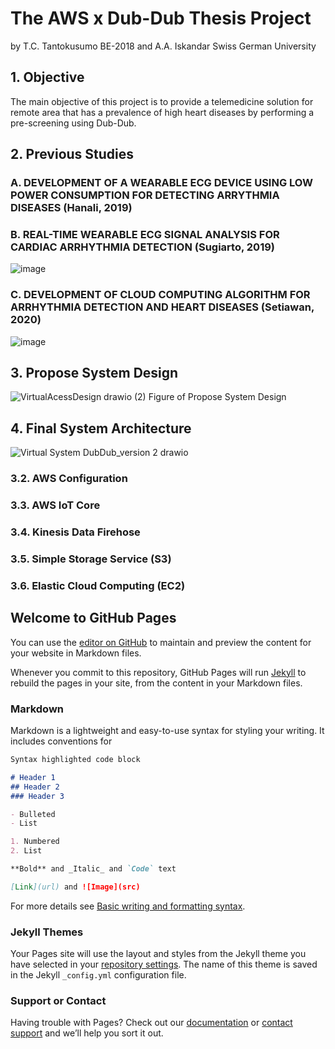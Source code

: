 # The AWS x Dub-Dub Thesis Project
by T.C. Tantokusumo BE-2018 and A.A. Iskandar
Swiss German University

## 1. Objective

The main objective of this project is to provide a telemedicine solution for remote area that has a prevalence of high heart diseases by performing a pre-screening using Dub-Dub.

## 2. Previous Studies
### A. DEVELOPMENT OF A WEARABLE ECG DEVICE USING LOW POWER CONSUMPTION FOR DETECTING ARRYTHMIA DISEASES (Hanali, 2019)


### B. REAL-TIME WEARABLE ECG SIGNAL ANALYSIS FOR CARDIAC ARRHYTHMIA DETECTION (Sugiarto, 2019)
![image](https://user-images.githubusercontent.com/61266571/171039054-2d310b3b-5b36-4772-9701-87a4916c3934.png)



### C. DEVELOPMENT OF CLOUD COMPUTING ALGORITHM FOR ARRHYTHMIA DETECTION AND HEART DISEASES (Setiawan, 2020)
![image](https://user-images.githubusercontent.com/61266571/171039140-45440d5d-05c5-49f5-aa64-aa5e59097377.png)



## 3. Propose System Design
![VirtualAcessDesign drawio (2)](https://user-images.githubusercontent.com/61266571/170742649-e8cb3709-263a-4fbc-933a-32d484e09800.png)
Figure of Propose System Design


## 4. Final System Architecture 
![Virtual System DubDub_version 2 drawio](https://user-images.githubusercontent.com/61266571/170742220-c34fe6a4-7570-40c3-866e-70bf0ee54e3b.png)


### 3.2. AWS Configuration

### 3.3. AWS IoT Core

### 3.4. Kinesis Data Firehose

### 3.5. Simple Storage Service (S3)

### 3.6. Elastic Cloud Computing (EC2)




## Welcome to GitHub Pages

You can use the [editor on GitHub](https://github.com/mydubdub/aws-dubdub/edit/gh-pages/index.md) to maintain and preview the content for your website in Markdown files.

Whenever you commit to this repository, GitHub Pages will run [Jekyll](https://jekyllrb.com/) to rebuild the pages in your site, from the content in your Markdown files.

### Markdown

Markdown is a lightweight and easy-to-use syntax for styling your writing. It includes conventions for

```markdown
Syntax highlighted code block

# Header 1
## Header 2
### Header 3

- Bulleted
- List

1. Numbered
2. List

**Bold** and _Italic_ and `Code` text

[Link](url) and ![Image](src)
```

For more details see [Basic writing and formatting syntax](https://docs.github.com/en/github/writing-on-github/getting-started-with-writing-and-formatting-on-github/basic-writing-and-formatting-syntax).

### Jekyll Themes

Your Pages site will use the layout and styles from the Jekyll theme you have selected in your [repository settings](https://github.com/mydubdub/aws-dubdub/settings/pages). The name of this theme is saved in the Jekyll `_config.yml` configuration file.

### Support or Contact

Having trouble with Pages? Check out our [documentation](https://docs.github.com/categories/github-pages-basics/) or [contact support](https://support.github.com/contact) and we’ll help you sort it out.
